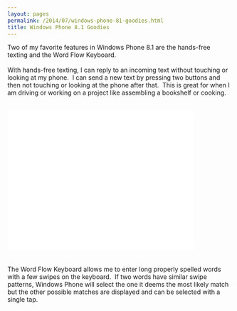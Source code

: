 ```yaml
---
layout: pages
permalink: /2014/07/windows-phone-81-goodies.html
title: Windows Phone 8.1 Goodies
---
```

Two of my favorite features in Windows Phone 8.1 are the hands-free texting and the Word Flow Keyboard.<br />
<br />
With hands-free texting, I can reply to an incoming text without touching or looking at my phone. &nbsp;I can send a new text by pressing two buttons and then not touching or looking at the phone after that. &nbsp;This is great for when I am driving or working on a project like assembling a bookshelf or cooking.<br />
<br />
<iframe allowfullscreen="" frameborder="0" height="315" src="//www.youtube.com/embed/6BuRBf_aQ-w" width="420"></iframe>

<br />
<br />
<br />
The Word Flow Keyboard allows me to enter long properly spelled words with a few swipes on the keyboard. &nbsp;If two words have similar swipe patterns, Windows Phone will select the one it deems the most likely match but the other possible matches are displayed and can be selected with a single tap.<br />
<br />
